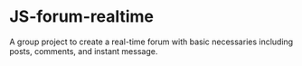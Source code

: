 # JS-forum-realtime
A group project to create a real-time forum with basic necessaries including posts, comments, and instant message. 
